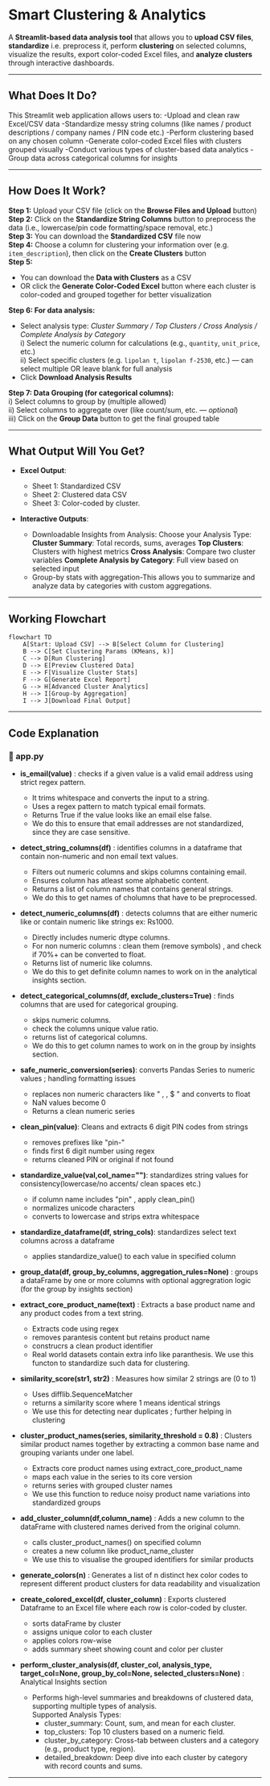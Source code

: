 
# Smart Clustering & Analytics 

A **Streamlit-based data analysis tool** that allows you to **upload CSV files**, **standardize** i.e. preprocess it, perform **clustering** on selected columns, visualize the results, export color-coded Excel files, and **analyze clusters** through interactive dashboards.

---

## What Does It Do?

This Streamlit web application allows users to:
-Upload and clean raw Excel/CSV data
-Standardize messy string columns (like names / product descriptions / company names / PIN code etc.)
-Perform clustering based on any chosen column
-Generate color-coded Excel files with clusters grouped visually
-Conduct various types of cluster-based data analytics
-Group data across categorical columns for insights



---

## How Does It Work?


**Step 1:** Upload your CSV file (click on the **Browse Files and Upload** button)  
**Step 2:** Click on the **Standardize String Columns** button to preprocess the data (i.e., lowercase/pin code formatting/space removal, etc.)  
**Step 3:** You can download the **Standardized CSV** file now  
**Step 4:** Choose a column for clustering your information over (e.g. `item_description`), then click on the **Create Clusters** button  
**Step 5:**  
- You can download the **Data with Clusters** as a CSV  
- OR click the **Generate Color-Coded Excel** button where each cluster is color-coded and grouped together for better visualization  

**Step 6: For data analysis:**  
- Select analysis type: *Cluster Summary / Top Clusters / Cross Analysis / Complete Analysis by Category*  
  i) Select the numeric column for calculations (e.g., `quantity`, `unit_price`, etc.)  
  ii) Select specific clusters (e.g. `lipolan t`, `lipolan f-2530`, etc.) — can select multiple OR leave blank for full analysis  
- Click **Download Analysis Results**

**Step 7: Data Grouping (for categorical columns):**  
  i) Select columns to group by (multiple allowed)  
  ii) Select columns to aggregate over (like count/sum, etc. — *optional*)  
  iii) Click on the **Group Data** button to get the final grouped table  

---

##  What Output Will You Get?

- **Excel Output**:
  - Sheet 1: Standardized CSV   
  - Sheet 2: Clustered data CSV
  - Sheet 3: Color-coded by cluster.
 
- **Interactive Outputs**:
  - Downloadable Insights from Analysis:
    Choose your Analysis Type:
    **Cluster Summary**: Total records, sums, averages
    **Top Clusters**: Clusters with highest metrics
    **Cross Analysis**: Compare two cluster variables
    **Complete Analysis by Category**: Full view based on selected input
  - Group-by stats with aggregation-This allows you to summarize and analyze data by categories with custom aggregations.

---

##  Working Flowchart

```mermaid
flowchart TD
    A[Start: Upload CSV] --> B[Select Column for Clustering]
    B --> C[Set Clustering Params (KMeans, k)]
    C --> D[Run Clustering]
    D --> E[Preview Clustered Data]
    E --> F[Visualize Cluster Stats]
    F --> G[Generate Excel Report]
    G --> H[Advanced Cluster Analytics]
    H --> I[Group-by Aggregation]
    I --> J[Download Final Output]
```

---

## Code Explanation

### 🔹 app.py
- **is_email(value)** : checks if a given value is a valid email address using strict regex pattern.
  - It trims whitespace and converts the input to a string.
  - Uses a regex pattern to match typical email formats.
  - Returns True if the value looks like an email else false.
  - We do this to ensure that email addresses are not standardized, since they are case sensitive.

- **detect_string_columns(df)** : identifies columns in a dataframe that contain non-numeric and non email text values.
  - Filters out numeric columns and skips columns containing email.
  - Ensures column has atleast some alphabetic content.
  - Returns a list of column names that contains general strings.
  - We do this to get names of cholumns that have to be preprocessed.

- **detect_numeric_columns(df)** : detects columns that are either numeric like or contain numeric like strings ex: Rs1000.
  - Directly includes numeric dtype columns.
  - For non numeric columns : clean them (remove symbols) , and check if 70%+ can be converted to float.
  - Returns list of numeric like columns.
  - We do this to get definite column names to work on in the analytical insights section.

- **detect_categorical_columns(df, exclude_clusters=True)** : finds columns that are used for categorical grouping.
  - skips numeric columns.
  - check the columns unique value ratio.
  - returns list of categorical columns.
  - We do this to get column names to work on in the group by insights section.

- **safe_numeric_conversion(series)**: converts Pandas Series to numeric values ; handling formatting issues
  - replaces non numeric characters like " , , $ " and converts to float
  - NaN values become 0
  - Returns a clean numeric series

- **clean_pin(value)**: Cleans and extracts 6 digit PIN codes from strings
  - removes prefixes like "pin-"
  - finds first 6 digit number using regex
  - returns cleaned PIN or original if not found

- **standardize_value(val,col_name="")**: standardizes string values for consistency(lowercase/no accents/ clean spaces etc.)
  - if column name includes "pin" , apply clean_pin()
  - normalizes unicode characters
  - converts to lowercase and strips extra whitespace

- **standardize_dataframe(df, string_cols)**: standardizes select text columns across a dataframe
  - applies standardize_value() to each value in specified column

- **group_data(df, group_by_columns, aggregation_rules=None)** : groups a dataFrame by one or more columns with optional aggregration logic (for the group by insights section)

- **extract_core_product_name(text)** : Extracts a base product name and any product codes from a text string.
  - Extracts code using regex
  - removes parantesis content but retains product name
  - construcrs a clean product identifier
  - Real world datasets contain extra info like paranthesis. We use this functon to standardize such data for clustering.

- **similarity_score(str1, str2)** : Measures how similar 2 strings are (0 to 1)
  - Uses difflib.SequenceMatcher
  - returns a similarity score where 1 means identical strings
  - We use this for detecting near duplicates ; further helping in clustering

- **cluster_product_names(series, similarity_threshold = 0.8)** :  Clusters similar product names together by extracting a common base name and grouping variants under one label.
  - Extracts core product names using extract_core_product_name
  - maps each value in the series to its core version
  - returns series with grouped cluster names
  - We use this function to reduce noisy product name variations into standardized groups

- **add_cluster_column(df,column_name)** : Adds a new column to the dataFrame with clustered names derived from the original column.
  - calls cluster_product_names() on specified column
  - creates a new column like product_name_cluster
  - We use this to visualise the grouped identifiers for similar products

- **generate_colors(n)** : Generates a list of n distinct hex color codes to represent different product clusters for data readability and visualization

- **create_colored_excel(df, cluster_column)** : Exports clustered Dataframe to an Excel file where each row is color-coded by cluster.
  - sorts dataFrame by cluster
  - assigns unique color to each cluster
  - applies colors row-wise
  - adds summary sheet showing count and color per cluster

- **perform_cluster_analysis(df, cluster_col, analysis_type, target_col=None, group_by_col=None, selected_clusters=None)** : Analytical Insights section
  - Performs high-level summaries and breakdowns of clustered data, supporting multiple types of analysis.  
    Supported Analysis Types:
    - cluster_summary: Count, sum, and mean for each cluster.
    - top_clusters: Top 10 clusters based on a numeric field.
    - cluster_by_category: Cross-tab between clusters and a category (e.g., product type, region).
    - detailed_breakdown: Deep dive into each cluster by category with record counts and sums.
























---


